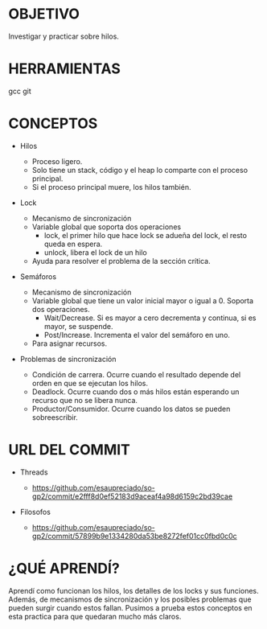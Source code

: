 # OBJETIVO
Investigar y practicar sobre hilos.

# HERRAMIENTAS
gcc
git

# CONCEPTOS
* Hilos
  * Proceso ligero.
  * Solo tiene un stack, código y el heap lo comparte con el proceso principal.
  * Si el proceso principal muere, los hilos también.

* Lock
  * Mecanismo de sincronización
  * Variable global que soporta dos operaciones
    * lock, el primer hilo que hace lock se adueña del lock, el resto queda en espera.
    * unlock, libera el lock de un hilo
  * Ayuda para resolver el problema de la sección crítica. 
  
* Semáforos
  * Mecanismo de sincronización
  * Variable global que tiene un valor inicial mayor o igual a 0. Soporta dos operaciones.
    * Wait/Decrease. Si es mayor a cero decrementa y continua, si es mayor, se suspende.
    * Post/Increase. Incrementa el valor del semáforo en uno.
  * Para asignar recursos.

* Problemas de sincronización
  * Condición de carrera. Ocurre cuando el resultado depende del orden en que se ejecutan los hilos.
  * Deadlock. Ocurre cuando dos o más hilos están esperando un recurso que no se libera nunca.
  * Productor/Consumidor. Ocurre cuando los datos se pueden sobreescribir. 
  
  
# URL DEL COMMIT
* Threads
   * https://github.com/esaupreciado/so-gp2/commit/e2fff8d0ef52183d9aceaf4a98d6159c2bd39cae
   
* Filosofos
   * https://github.com/esaupreciado/so-gp2/commit/57899b9e1334280da53be8272fef01cc0fbd0c0c


# ¿QUÉ APRENDÍ?
Aprendí como funcionan los hilos, los detalles de los locks y sus funciones. Además, de mecanismos de sincronización y los posibles problemas que pueden surgir cuando estos fallan. Pusimos a prueba estos conceptos en esta practica para que quedaran mucho más claros. 
